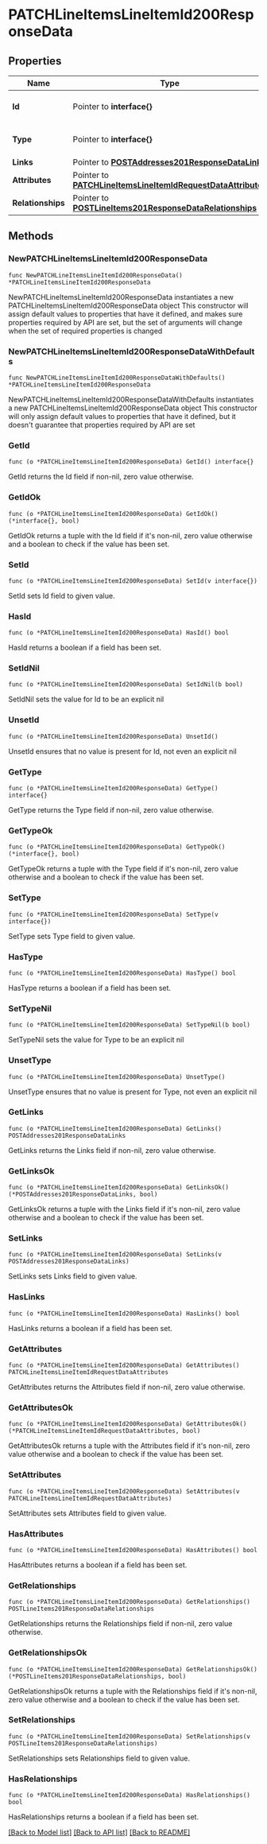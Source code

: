 # PATCHLineItemsLineItemId200ResponseData

## Properties

Name | Type | Description | Notes
------------ | ------------- | ------------- | -------------
**Id** | Pointer to **interface{}** | The resource&#39;s id | [optional] 
**Type** | Pointer to **interface{}** | The resource&#39;s type | [optional] 
**Links** | Pointer to [**POSTAddresses201ResponseDataLinks**](POSTAddresses201ResponseDataLinks.md) |  | [optional] 
**Attributes** | Pointer to [**PATCHLineItemsLineItemIdRequestDataAttributes**](PATCHLineItemsLineItemIdRequestDataAttributes.md) |  | [optional] 
**Relationships** | Pointer to [**POSTLineItems201ResponseDataRelationships**](POSTLineItems201ResponseDataRelationships.md) |  | [optional] 

## Methods

### NewPATCHLineItemsLineItemId200ResponseData

`func NewPATCHLineItemsLineItemId200ResponseData() *PATCHLineItemsLineItemId200ResponseData`

NewPATCHLineItemsLineItemId200ResponseData instantiates a new PATCHLineItemsLineItemId200ResponseData object
This constructor will assign default values to properties that have it defined,
and makes sure properties required by API are set, but the set of arguments
will change when the set of required properties is changed

### NewPATCHLineItemsLineItemId200ResponseDataWithDefaults

`func NewPATCHLineItemsLineItemId200ResponseDataWithDefaults() *PATCHLineItemsLineItemId200ResponseData`

NewPATCHLineItemsLineItemId200ResponseDataWithDefaults instantiates a new PATCHLineItemsLineItemId200ResponseData object
This constructor will only assign default values to properties that have it defined,
but it doesn't guarantee that properties required by API are set

### GetId

`func (o *PATCHLineItemsLineItemId200ResponseData) GetId() interface{}`

GetId returns the Id field if non-nil, zero value otherwise.

### GetIdOk

`func (o *PATCHLineItemsLineItemId200ResponseData) GetIdOk() (*interface{}, bool)`

GetIdOk returns a tuple with the Id field if it's non-nil, zero value otherwise
and a boolean to check if the value has been set.

### SetId

`func (o *PATCHLineItemsLineItemId200ResponseData) SetId(v interface{})`

SetId sets Id field to given value.

### HasId

`func (o *PATCHLineItemsLineItemId200ResponseData) HasId() bool`

HasId returns a boolean if a field has been set.

### SetIdNil

`func (o *PATCHLineItemsLineItemId200ResponseData) SetIdNil(b bool)`

 SetIdNil sets the value for Id to be an explicit nil

### UnsetId
`func (o *PATCHLineItemsLineItemId200ResponseData) UnsetId()`

UnsetId ensures that no value is present for Id, not even an explicit nil
### GetType

`func (o *PATCHLineItemsLineItemId200ResponseData) GetType() interface{}`

GetType returns the Type field if non-nil, zero value otherwise.

### GetTypeOk

`func (o *PATCHLineItemsLineItemId200ResponseData) GetTypeOk() (*interface{}, bool)`

GetTypeOk returns a tuple with the Type field if it's non-nil, zero value otherwise
and a boolean to check if the value has been set.

### SetType

`func (o *PATCHLineItemsLineItemId200ResponseData) SetType(v interface{})`

SetType sets Type field to given value.

### HasType

`func (o *PATCHLineItemsLineItemId200ResponseData) HasType() bool`

HasType returns a boolean if a field has been set.

### SetTypeNil

`func (o *PATCHLineItemsLineItemId200ResponseData) SetTypeNil(b bool)`

 SetTypeNil sets the value for Type to be an explicit nil

### UnsetType
`func (o *PATCHLineItemsLineItemId200ResponseData) UnsetType()`

UnsetType ensures that no value is present for Type, not even an explicit nil
### GetLinks

`func (o *PATCHLineItemsLineItemId200ResponseData) GetLinks() POSTAddresses201ResponseDataLinks`

GetLinks returns the Links field if non-nil, zero value otherwise.

### GetLinksOk

`func (o *PATCHLineItemsLineItemId200ResponseData) GetLinksOk() (*POSTAddresses201ResponseDataLinks, bool)`

GetLinksOk returns a tuple with the Links field if it's non-nil, zero value otherwise
and a boolean to check if the value has been set.

### SetLinks

`func (o *PATCHLineItemsLineItemId200ResponseData) SetLinks(v POSTAddresses201ResponseDataLinks)`

SetLinks sets Links field to given value.

### HasLinks

`func (o *PATCHLineItemsLineItemId200ResponseData) HasLinks() bool`

HasLinks returns a boolean if a field has been set.

### GetAttributes

`func (o *PATCHLineItemsLineItemId200ResponseData) GetAttributes() PATCHLineItemsLineItemIdRequestDataAttributes`

GetAttributes returns the Attributes field if non-nil, zero value otherwise.

### GetAttributesOk

`func (o *PATCHLineItemsLineItemId200ResponseData) GetAttributesOk() (*PATCHLineItemsLineItemIdRequestDataAttributes, bool)`

GetAttributesOk returns a tuple with the Attributes field if it's non-nil, zero value otherwise
and a boolean to check if the value has been set.

### SetAttributes

`func (o *PATCHLineItemsLineItemId200ResponseData) SetAttributes(v PATCHLineItemsLineItemIdRequestDataAttributes)`

SetAttributes sets Attributes field to given value.

### HasAttributes

`func (o *PATCHLineItemsLineItemId200ResponseData) HasAttributes() bool`

HasAttributes returns a boolean if a field has been set.

### GetRelationships

`func (o *PATCHLineItemsLineItemId200ResponseData) GetRelationships() POSTLineItems201ResponseDataRelationships`

GetRelationships returns the Relationships field if non-nil, zero value otherwise.

### GetRelationshipsOk

`func (o *PATCHLineItemsLineItemId200ResponseData) GetRelationshipsOk() (*POSTLineItems201ResponseDataRelationships, bool)`

GetRelationshipsOk returns a tuple with the Relationships field if it's non-nil, zero value otherwise
and a boolean to check if the value has been set.

### SetRelationships

`func (o *PATCHLineItemsLineItemId200ResponseData) SetRelationships(v POSTLineItems201ResponseDataRelationships)`

SetRelationships sets Relationships field to given value.

### HasRelationships

`func (o *PATCHLineItemsLineItemId200ResponseData) HasRelationships() bool`

HasRelationships returns a boolean if a field has been set.


[[Back to Model list]](../README.md#documentation-for-models) [[Back to API list]](../README.md#documentation-for-api-endpoints) [[Back to README]](../README.md)


